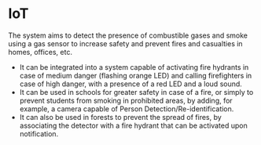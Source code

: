 # IoT

The system aims to detect the presence of combustible gases and smoke using a gas sensor to increase safety and prevent fires and casualties in homes, offices, etc.

- It can be integrated into a system capable of activating fire hydrants in case of medium danger (flashing orange LED) and calling firefighters in case of high danger, with a presence of a red LED and a loud sound.
- It can be used in schools for greater safety in case of a fire, or simply to prevent students from smoking in prohibited areas, by adding, for example, a camera capable of Person Detection/Re-identification.
- It can also be used in forests to prevent the spread of fires, by associating the detector with a fire hydrant that can be activated upon notification.
